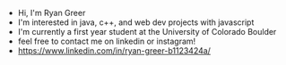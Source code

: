- Hi, I'm Ryan Greer
- I'm interested in java, c++, and web dev projects with javascript
- I'm currently a first year student at the University of Colorado Boulder
- feel free to contact me on linkedin or instagram!
- https://www.linkedin.com/in/ryan-greer-b1123424a/

<!---
doublergreer/doublergreer is a ✨ special ✨ repository because its `README.md` (this file) appears on your GitHub profile.
You can click the Preview link to take a look at your changes.
--->
